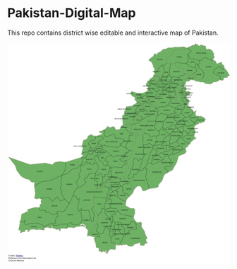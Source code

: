 # Pakistan-Digital-Map

This repo contains district wise editable and interactive map of Pakistan.

![SVG Map of Pakistan](https://github.com/codeforpakistan/Pakistan-Digital-Map/blob/master/img/Pakistan%20map.png "SVG Map of Pakistan")

<script async src="//jsfiddle.net/EbtihajKhan/rect37gz/embed/result/"></script>

